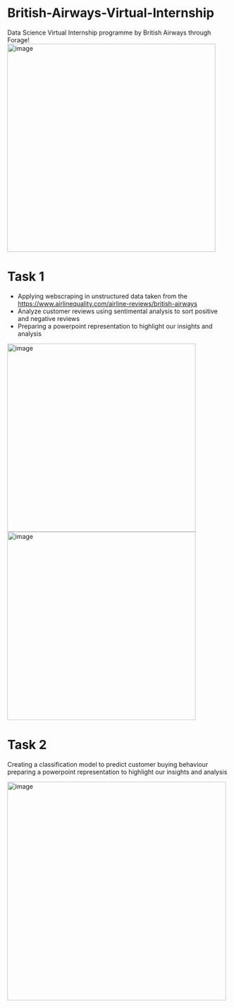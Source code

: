 # British-Airways-Virtual-Internship
Data Science Virtual Internship programme by British Airways through Forage!
<img width="472" alt="image" src="https://github.com/DDDDNNNNNThanh/British-Airways-Virtual-Internship/assets/110702728/589df12f-0ee3-4d20-af4a-f08b2a5e2ae2">
# Task 1
- Applying webscraping in unstructured data taken from the https://www.airlinequality.com/airline-reviews/british-airways 
- Analyze customer reviews using sentimental analysis to sort positive and negative reviews 
- Preparing a powerpoint representation to highlight our insights and analysis

<img width="427" alt="image" src="https://github.com/DDDDNNNNNThanh/British-Airways-Virtual-Internship/assets/110702728/598cbfbd-2484-479c-82fa-1f7e63d0d8d6">

<img width="427" alt="image" src="https://github.com/DDDDNNNNNThanh/British-Airways-Virtual-Internship/assets/110702728/d2638d67-5fa2-4623-a652-90e7ce083793">


# Task 2
Creating a classification model to predict customer buying behaviour preparing a powerpoint representation to highlight our insights and analysis


<img width="496" alt="image" src="https://github.com/DDDDNNNNNThanh/British-Airways-Virtual-Internship/assets/110702728/bcd9ff93-8df0-4468-ac77-ef065780cb6a">
